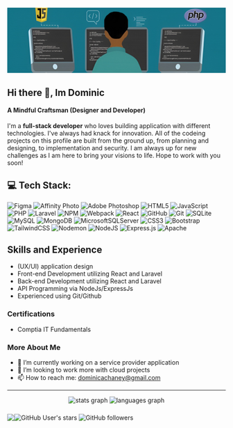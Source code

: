 ![Mindful Full-Stack (Designer and Developer)](https://github.com/D-Chaney/D-Chaney/blob/main/LinkedIn_Banner.png?raw=true)

## Hi there 👋, Im **Dominic**

<h4>A Mindful Craftsman (Designer and Developer)</h5

<h4>I'm a <b>full-stack developer</b> who loves building application with different technologies. I've always had knack for innovation. All of the codeing projects on this profile are built from the ground up, from planning and designing, to implementation and security. I am always up for new challenges as I am here to bring your visions to life. Hope to work with you soon!</h4>

## 💻 Tech Stack:

![Figma](https://img.shields.io/badge/figma-%23F24E1E.svg?style=for-the-badge&logo=figma&logoColor=white) ![Affinity Photo](https://img.shields.io/badge/affinityphoto-%237E4DD2.svg?style=for-the-badge&logo=affinity-photo&logoColor=white) ![Adobe Photoshop](https://img.shields.io/badge/adobe%20photoshop-%2331A8FF.svg?style=for-the-badge&logo=adobe%20photoshop&logoColor=white) 
![HTML5](https://img.shields.io/badge/html5-%23E34F26.svg?style=for-the-badge&logo=html5&logoColor=white) ![JavaScript](https://img.shields.io/badge/javascript-%23323330.svg?style=for-the-badge&logo=javascript&logoColor=%23F7DF1E) ![PHP](https://img.shields.io/badge/php-%23777BB4.svg?style=for-the-badge&logo=php&logoColor=white) ![Laravel](https://img.shields.io/badge/laravel-%23FF2D20.svg?style=for-the-badge&logo=laravel&logoColor=white) ![NPM](https://img.shields.io/badge/NPM-%23CB3837.svg?style=for-the-badge&logo=npm&logoColor=white) ![Webpack](https://img.shields.io/badge/webpack-%238DD6F9.svg?style=for-the-badge&logo=webpack&logoColor=black) ![React](https://img.shields.io/badge/react-%2320232a.svg?style=for-the-badge&logo=react&logoColor=%2361DAFB) ![GitHub](https://img.shields.io/badge/github-%23121011.svg?style=for-the-badge&logo=github&logoColor=white) ![Git](https://img.shields.io/badge/git-%23F05033.svg?style=for-the-badge&logo=git&logoColor=white)
![SQLite](https://img.shields.io/badge/sqlite-%2307405e.svg?style=for-the-badge&logo=sqlite&logoColor=white) ![MySQL](https://img.shields.io/badge/mysql-4479A1.svg?style=for-the-badge&logo=mysql&logoColor=white) ![MongoDB](https://img.shields.io/badge/MongoDB-%234ea94b.svg?style=for-the-badge&logo=mongodb&logoColor=white) ![MicrosoftSQLServer](https://img.shields.io/badge/Microsoft%20SQL%20Server-CC2927?style=for-the-badge&logo=microsoft%20sql%20server&logoColor=white) 
![CSS3](https://img.shields.io/badge/css3-%231572B6.svg?style=for-the-badge&logo=css3&logoColor=white) 
![Bootstrap](https://img.shields.io/badge/bootstrap-%238511FA.svg?style=for-the-badge&logo=bootstrap&logoColor=white) 
![TailwindCSS](https://img.shields.io/badge/tailwindcss-%2338B2AC.svg?style=for-the-badge&logo=tailwind-css&logoColor=white) 
![Nodemon](https://img.shields.io/badge/NODEMON-%23323330.svg?style=for-the-badge&logo=nodemon&logoColor=%BBDEAD) ![NodeJS](https://img.shields.io/badge/node.js-6DA55F?style=for-the-badge&logo=node.js&logoColor=white) ![Express.js](https://img.shields.io/badge/express.js-%23404d59.svg?style=for-the-badge&logo=express&logoColor=%2361DAFB) ![Apache](https://img.shields.io/badge/apache-%23D42029.svg?style=for-the-badge&logo=apache&logoColor=white) 

<h2>Skills and Experience</h3>  

- (UX/UI) application design  
- Front-end Development utilizing React and Laravel  
- Back-end Development utilizing React and Laravel  
- API Programming via NodeJs/ExpressJs  
- Experienced using Git/Github


<h3>Certifications</h3>

- Comptia IT Fundamentals 

<h3>More About Me</h3>

- 🔭 I’m currently working on a service provider application 
- 👯 I’m looking to work more with cloud projects
- 📫 How to reach me: dominicachaney@gmail.com

---

<div align="center">
  <img src="https://github-readme-stats.vercel.app/api?username=D-Chaney&hide_title=false&hide_rank=false&show_icons=true&include_all_commits=true&count_private=true&disable_animations=false&theme=prussian&locale=en&hide_border=false&order=1" height="175" alt="stats graph"  />
  <img src="https://github-readme-stats.vercel.app/api/top-langs?username=D-Chaney&locale=en&hide_title=false&layout=compact&card_width=320&langs_count=6&theme=prussian&hide_border=false&order=2" height="175" alt="languages graph"  />
</div>

###

<img alt="GitHub User's stars" src="https://img.shields.io/github/stars/D-Chaney"> <img alt="GitHub followers" src="https://img.shields.io/github/followers/D-Chaney"><img align="left" src="https://visitor-badge.laobi.icu/badge?page_id=D-Chaney.D-Chaney&right_color=cornflowerblue&left_text=Visitors"  />



